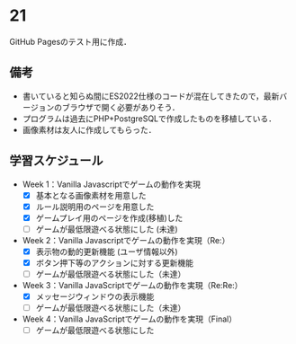 # 21

GitHub Pagesのテスト用に作成．

## 備考
- 書いていると知らぬ間にES2022仕様のコードが混在してきたので，最新バージョンのブラウザで開く必要がありそう．
- プログラムは過去にPHP+PostgreSQLで作成したものを移植している．
- 画像素材は友人に作成してもらった．

## 学習スケジュール
- Week 1：Vanilla Javascriptでゲームの動作を実現
  - [x] 基本となる画像素材を用意した
  - [x] ルール説明用のページを用意した
  - [x] ゲームプレイ用のページを作成(移植)した
  - [ ] ゲームが最低限遊べる状態にした (未達)

- Week 2：Vanilla Javascriptでゲームの動作を実現（Re:）
  - [x] 表示物の動的更新機能 (ユーザ情報以外)
  - [x] ボタン押下等のアクションに対する更新機能
  - [ ] ゲームが最低限遊べる状態にした（未達）

- Week 3：Vanilla JavaScriptでゲームの動作を実現（Re:Re:）
  - [x] メッセージウィンドウの表示機能
  - [ ] ゲームが最低限遊べる状態にした（未達）

- Week 4：Vanilla JavaScriptでゲームの動作を実現（Final）
  - [ ] ゲームが最低限遊べる状態にした
